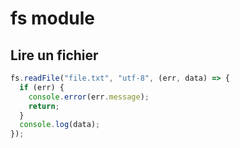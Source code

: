 # fs module

## Lire un fichier
```js
fs.readFile("file.txt", "utf-8", (err, data) => {
  if (err) {
    console.error(err.message);
    return;
  }
  console.log(data);
});
